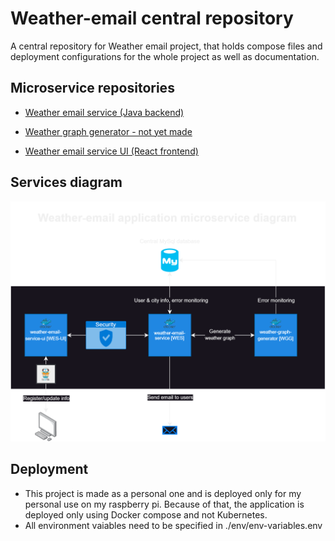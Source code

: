 # Weather-email central repository
A central repository for Weather email project, that holds compose files and deployment configurations for the whole project as well as documentation.

## Microservice repositories

- [Weather email service (Java backend)](https://github.com/jakvitov/wes)

- [Weather graph generator - not yet made](#)

- [Weather email service UI (React frontend)](#)


## Services diagram
![Application architecture diagram](https://github.com/jakvitov/weather-email-central/blob/main/diagrams/Weather-email-microservice-diagram.png)

## Deployment
- This project is made as a personal one and is deployed only for my personal use on my raspberry pi. Because of that, the application is deployed only using Docker compose and not Kubernetes. 
- All environment vaiables need to be specified in ./env/env-variables.env


